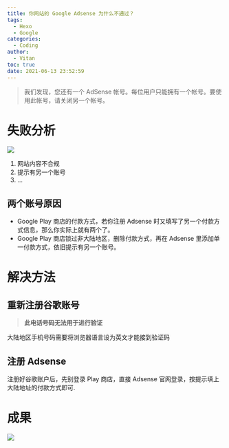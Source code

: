```yaml
---
title: 你网站的 Google Adsense 为什么不通过？
tags:
  - Hexo
  - Google
categories:
  - Coding
author:
  - Vitan
toc: true
date: 2021-06-13 23:52:59
---
```

> 我们发现，您还有一个 AdSense 帐号。每位用户只能拥有一个帐号。要使用此帐号，请关闭另一个帐号。

<!--more-->

# 失败分析

![](https://cdn.jsdelivr.net/gh/ivitan/Picture@master/imagesGoogleAdsenseError.png)

1. 网站内容不合规
2. 提示有另一个账号
3. ...

## 两个账号原因
-  Google Play 商店的付款方式，若你注册 Adsense 时又填写了另一个付款方式信息，那么你实际上就有两个了。
- Google Play 商店锁过非大陆地区，删除付款方式，再在  Adsense 里添加单一付款方式，依旧提示有另一个账号。
# 解决方法

## 重新注册谷歌账号
> **此电话号码无法用于进行验证**

大陆地区手机号码需要将浏览器语言设为英文才能接到验证码

## 注册 Adsense
注册好谷歌账户后，先别登录 Play 商店，直接 Adsense 官网登录，按提示填上大陆地址的付款方式即可.

# 成果

![](https://cdn.jsdelivr.net/gh/ivitan/Picture@master/imagesAdsenseBingo.png)